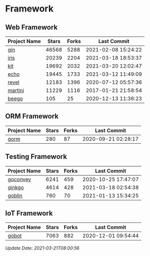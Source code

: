 # Framework

## Web Framework
| Project Name | Stars | Forks | Last Commit |
| ------------ | ----- | ----- | ----------- |
| [gin](https://github.com/gin-gonic/gin) | 46568 | 5288 | 2021-02-08 15:24:22 |
| [iris](https://github.com/kataras/iris) | 20239 | 2204 | 2021-03-18 18:53:37 |
| [kit](https://github.com/go-kit/kit) | 19692 | 2032 | 2021-03-20 12:02:47 |
| [echo](https://github.com/labstack/echo) | 19445 | 1733 | 2021-03-12 11:49:09 |
| [revel](https://github.com/revel/revel) | 12183 | 1396 | 2020-07-12 05:57:36 |
| [martini](https://github.com/go-martini/martini) | 11229 | 1116 | 2017-01-21 21:58:54 |
| [beego](https://github.com/astaxie/beego) | 105 | 25 | 2020-12-13 11:36:23 |

## ORM Framework
| Project Name | Stars | Forks | Last Commit |
| ------------ | ----- | ----- | ----------- |
| [gorm](https://github.com/jinzhu/gorm) | 280 | 87 | 2020-09-21 02:28:17 |

## Testing Framework
| Project Name | Stars | Forks | Last Commit |
| ------------ | ----- | ----- | ----------- |
| [goconvey](https://github.com/smartystreets/goconvey) | 6241 | 459 | 2020-10-25 17:47:07 |
| [ginkgo](https://github.com/onsi/ginkgo) | 4614 | 428 | 2021-03-18 02:54:38 |
| [goblin](https://github.com/franela/goblin) | 760 | 70 | 2021-01-13 15:34:25 |

## IoT Framework
| Project Name | Stars | Forks | Last Commit |
| ------------ | ----- | ----- | ----------- |
| [gobot](https://github.com/hybridgroup/gobot) | 7063 | 882 | 2020-12-01 09:54:44 |

*Update Date: 2021-03-21T08:00:56*